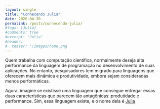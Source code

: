```yaml
---
layout: single
title: "Conhecendo Julia"
date: 2020-04-30
permalink: /posts/conhecendo-julia/
#tags: [Julia]
#comments: true
#excerpt: "Julia"
#header:
#  teaser: "/images/home.png
---
```


<p style='text-align: justify;'> 

Quem trabalha com computação científica, normalmente deseja alta performance da linguagem de programação no desenvolvimento de suas aplicações. No entanto, pesquisadores tem migrado para linguagens que oferecem mais dinâmica e produtividade, embora sejam consideradas menos performáticas.</p>

<p style='text-align: justify;'> 

Agora, imagine se existisse uma linguagem que consegue entregar essas duas características que parecem tão antagônicas: produtidade e performance. Sim, essa linguagem existe, e o nome dela é <a href="https://julialang.org/" target="_blank">Julia</a></p>